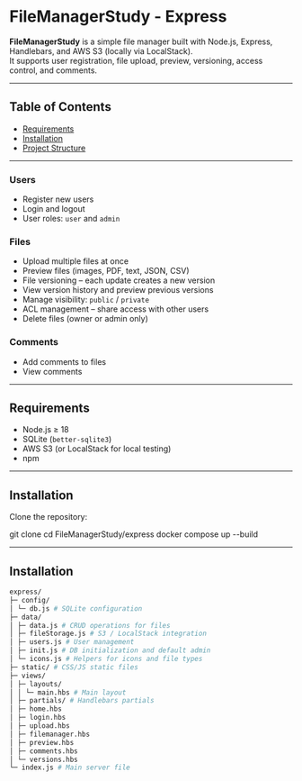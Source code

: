# FileManagerStudy - Express

**FileManagerStudy** is a simple file manager built with Node.js, Express, Handlebars, and AWS S3 (locally via LocalStack).  
It supports user registration, file upload, preview, versioning, access control, and comments.

---

## Table of Contents

- [Requirements](#requirements)
- [Installation](#installation)
- [Project Structure](#project-structure)

---

### Users
- Register new users
- Login and logout
- User roles: `user` and `admin`

### Files
- Upload multiple files at once
- Preview files (images, PDF, text, JSON, CSV)
- File versioning – each update creates a new version
- View version history and preview previous versions
- Manage visibility: `public` / `private`
- ACL management – share access with other users
- Delete files (owner or admin only)

### Comments
- Add comments to files
- View comments

---

## Requirements

- Node.js ≥ 18
- SQLite (`better-sqlite3`)
- AWS S3 (or LocalStack for local testing)
- npm

---

## Installation

Clone the repository:

git clone <repo-url>
cd FileManagerStudy/express
docker compose up --build

---

## Installation

```bash
express/
├─ config/
│ └─ db.js # SQLite configuration
├─ data/
│ ├─ data.js # CRUD operations for files
│ ├─ fileStorage.js # S3 / LocalStack integration
│ ├─ users.js # User management
│ ├─ init.js # DB initialization and default admin
│ └─ icons.js # Helpers for icons and file types
├─ static/ # CSS/JS static files
├─ views/
│ ├─ layouts/
│ │ └─ main.hbs # Main layout
│ ├─ partials/ # Handlebars partials
│ ├─ home.hbs
│ ├─ login.hbs
│ ├─ upload.hbs
│ ├─ filemanager.hbs
│ ├─ preview.hbs
│ ├─ comments.hbs
│ └─ versions.hbs
└─ index.js # Main server file





